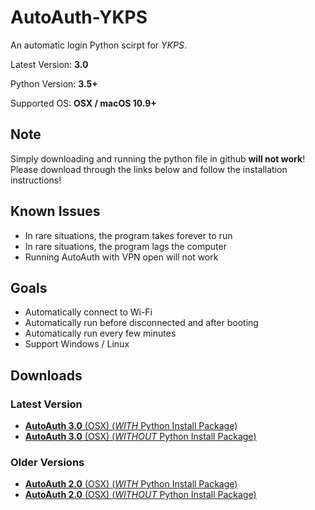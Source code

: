 # AutoAuth-YKPS

An automatic login Python scirpt for *YKPS*.

Latest Version: **3.0**

Python Version: **3.5+**

Supported OS: **OSX / macOS 10.9+**

## Note
Simply downloading and running the python file in github **will not work**! Please download through the links below and follow the installation instructions!

## Known Issues
* In rare situations, the program takes forever to run
* In rare situations, the program lags the computer
* Running AutoAuth with VPN open will not work

## Goals
* Automatically connect to Wi-Fi
* Automatically run before disconnected and after booting
* Automatically run every few minutes
* Support Windows / Linux

## Downloads
### Latest Version
* [**AutoAuth 3.0** (OSX) (*WITH* Python Install Package)](https://pan.baidu.com/s/1mirzGgg)
* [**AutoAuth 3.0** (OSX) (*WITHOUT* Python Install Package)](https://pan.baidu.com/s/1hrCWvQG)

### Older Versions
* [**AutoAuth 2.0** (OSX) (*WITH* Python Install Package)](https://pan.baidu.com/s/1miATkb2)
* [**AutoAuth 2.0** (OSX) (*WITHOUT* Python Install Package)](https://pan.baidu.com/s/1bp9jBaR)
